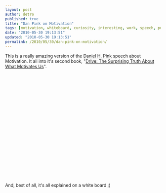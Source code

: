 ```yaml
---
layout: post
author: detro
published: true
title: "Dan Pink on Motivation"
tags: [motivation, whiteboard, curiosity, interesting, work, speech, purpose, truth, english, video, stimulating]
date: "2010-05-30 19:13:51"
updated: "2010-05-30 19:13:51"
permalink: /2010/05/30/dan-pink-on-motivation/
---
```


This is a really amazing version of the <a href="http://en.wikipedia.org/wiki/Daniel_H._Pink">Daniel H. Pink</a> speech about Motivation. It all into it's second book, "<a href="http://www.amazon.com/Drive-Surprising-Truth-About-Motivates/dp/1594488843">Drive: The Surprising Truth About What Motivates Us</a>".

<div align="center">
<object width="560" height="340"><param name="movie" value="http://www.youtube.com/v/u6XAPnuFjJc&hl=en_US&fs=1&"></param><param name="allowFullScreen" value="true"></param><param name="allowscriptaccess" value="always"></param><embed src="http://www.youtube.com/v/u6XAPnuFjJc&hl=en_US&fs=1&" type="application/x-shockwave-flash" allowscriptaccess="always" allowfullscreen="true" width="560" height="340"></embed></object>
</div>

And, best of all, it's all explained on a white board ;)
